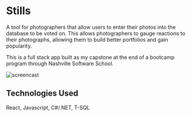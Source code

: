 # Stills
A tool for photographers that allow users to enter their photos into the database to be voted on. This allows photographers to gauge reactions to their photographs, allowing them to build better portfolios and gain popularity.

This is a full stack app built as my capstone at the end of a bootcamp program through Nashville Software School.

![screencast](https://media.giphy.com/media/4Dr1OMUGMMw5cqqTNg/giphy.gif)

## Technologies Used
React, Javascript, C#/.NET, T-SQL
